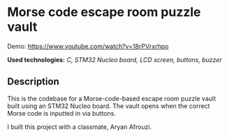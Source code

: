 # Morse code escape room puzzle vault

Demo: https://www.youtube.com/watch?v=18rPVrxrhpo

**Used technologies:** *C, STM32 Nucleo board, LCD screen, buttons, buzzer*

## Description

This is the codebase for a Morse-code-based escape room puzzle vault built using an STM32 Nucleo board. The vault opens when the correct Morse code is inputted in via buttons. 

I built this project with a classmate, Aryan Afrouzi. 

